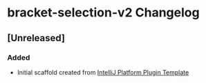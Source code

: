 <!-- Keep a Changelog guide -> https://keepachangelog.com -->

# bracket-selection-v2 Changelog

## [Unreleased]
### Added
- Initial scaffold created from [IntelliJ Platform Plugin Template](https://github.com/JetBrains/intellij-platform-plugin-template)
